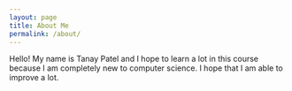 ```yaml
---
layout: page
title: About Me
permalink: /about/
---
```


Hello! My name is Tanay Patel and I hope to learn a lot in this course because I am completely new to computer science. I hope that I am able to improve a lot.


[^1]:a blogging platform that natively supports Jupyter notebooks in addition to other formats.
